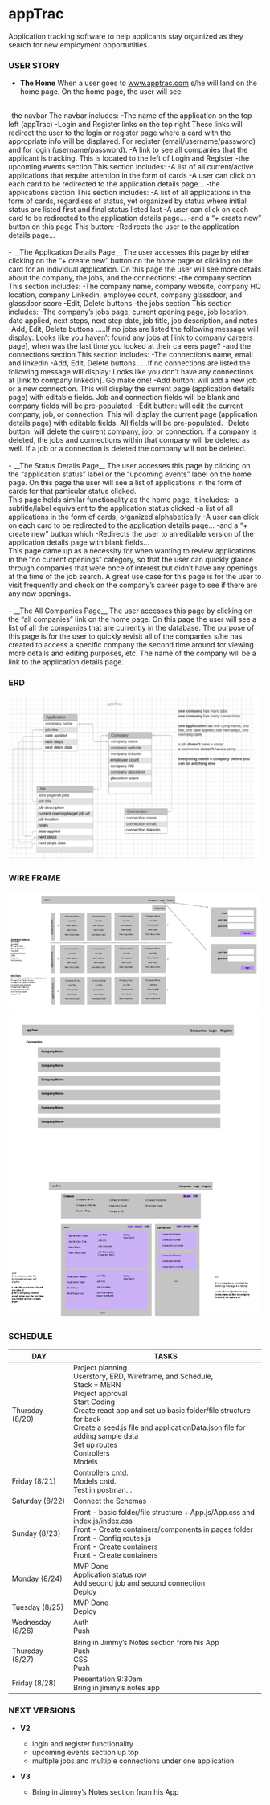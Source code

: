 # appTrac
Application tracking software to help applicants stay organized as they search for new employment opportunities.


### __USER STORY__


- __The Home__
When a user goes to www.apptrac.com s/he will land on the home page. On the home page, the user will see:
<br>
-the navbar
	The navbar includes:
-The name of the application on the top left (appTrac)
-Login and Register links on the top right
These links will redirect the user to the login or register page where a card with the appropriate info will be displayed. For register (email/username/password) and for login (username/password).
-A link to see all companies that the applicant is tracking. This is located to the left of Login and Register 
-the upcoming events section
	This section includes:
-A list of all current/active applications that require attention in the form of cards
-A user can click on each card to be redirected to the application details page...
-the applications section
	This section includes:
-A list of all applications in the form of cards, regardless of status, yet organized by status where initial status are listed first and final status listed last
-A user can click on each card to be redirected to the application details page...
-and a “+ create new” button on this page
	This button:
		-Redirects the user to the application details page...
<br>
<br>
- __The Application Details Page__
The user accesses this page by either clicking on the “+ create new” button on the home page or clicking on the card for an individual application. On this page the user will see more details about the company, the jobs, and the connections:
-the company section
	This section includes:
-The company name, company website, company HQ location, company Linkedin, employee count, company glassdoor, and glassdoor score
-Edit, Delete buttons
-the jobs section
	This section includes:
-The company’s jobs page, current opening page, job location, date applied, next steps, next step date, job title, job description, and notes
-Add, Edit, Delete buttons
.....If no jobs are listed the following message will display:	
Looks like you haven’t found any jobs at [link to company careers page], when was the last time you looked at their careers page?
-and the connections section
	This section includes:
		-The connection’s name, email and linkedin
		-Add, Edit, Delete buttons
.....If no connections are listed the following message will display:
Looks like you don’t have any connections at [link to company linkedin]. Go make one!
-Add button: will add a new job or a new connection. This will display the current page (application details page) with editable fields. Job and connection fields will be blank and company fields will be pre-populated.
-Edit button: will edit the current company, job, or connection. This will display the current page (application details page) with editable fields. All fields will be pre-populated.
-Delete button: will delete the current company, job, or connection. If a company is deleted, the jobs and connections within that company will be deleted as well. If a job or a connection is deleted the company will not be deleted.
<br>
<br>
- __The Status Details Page__
The user accesses this page by clicking on the “application status” label or the “upcoming events” label on the home page. On this page the user will see a list of applications in the form of cards for that particular status clicked.
<br>
This page holds similar functionality as the home page, it includes:
-a subtitle/label equivalent to the application status clicked
-a list of all applications in the form of cards, organized alphabetically
-A user can click on each card to be redirected to the application details page…
-and a “+ create new” button which
-Redirects the user to an editable version of the application details page with blank fields...
<br>
This page came up as a necessity for when wanting to review applications in the “no current openings” category, so that the user can quickly glance through companies that were once of interest but didn’t have any openings at the time of the job search. A great use case for this page is for the user to visit frequently and check on the company’s career page to see if there are any new openings.
<br>
<br>
- __The All Companies Page__
The user accesses this page by clicking on the “all companies” link on the home page. On this page the user will see a list of all the companies that are currently in the database. The purpose of this page is for the user to quickly revisit all of the companies s/he has created to access a specific company the second time around for viewing more details and editing purposes, etc. The name of the company will be a link to the application details page.


### __ERD__
![erd](erd/apptrac-erd.png)


### __WIRE FRAME__
![wireframe3](wireframe/apptrac-wireframe3.png)
![wireframe1](wireframe/apptrac-wireframe1.png)
![wireframe2](wireframe/apptrac-wireframe2.png)


### __SCHEDULE__
<!-- schedule table start -->
<table>

<thead>
<tr>
<th>DAY</th>
<th>TASKS</th>
</tr>
</thead>

<tbody>
<tr>
<td>Thursday (8/20)</td>
<td>Project planning <br>
Userstory, ERD, Wireframe, and Schedule,  <br>
Stack = MERN <br>
Project approval <br>
Start Coding <br>
Create react app and set up basic folder/file structure for back <br>
Create a seed.js file and applicationData.json file for adding sample data <br>
Set up routes <br>
Controllers <br>
Models <br>
</td>
</tr>
  
<tr>
<td>Friday (8/21)</td>
<td>Controllers cntd. <br>
Models cntd. <br>
Test in postman… <br>
</td>
</tr>

<tr>
<td>Saturday (8/22)</td>
<td>
Connect the Schemas <br>
</tr>

<tr>
<td>Sunday (8/23)</td>
<td>
Front - basic folder/file structure + App.js/App.css and index.js/index.css <br>
Front - Create containers/components in pages folder <br>
Front - Config routes.js <br>
Front - Create containers <br>
Front - Create containers <br>
</td>
</tr>

<tr>
<td>Monday (8/24)</td>
<td>
MVP Done <br>
Application status row <br>
Add second job and second connection <br>
Deploy <br>
</td>
</tr>

<tr>
<td>Tuesday (8/25)</td>
<td>
MVP Done <br>
Deploy <br>
</td>
</tr>

<tr>
<td>Wednesday (8/26)</td>
<td>
  Auth<br>
  Push<br>
</td>
</tr>

<tr>
<td>Thursday (8/27)</td>
<td>
Bring in Jimmy’s Notes section from his App <br>
Push <br>
CSS <br>
Push <br>

</td>
</tr>

<tr>
<td>Friday (8/28)</td>
<td>
Presentation 9:30am <br>
Bring in jimmy’s notes app <br>
</td>
</tr>

</tbody>

</table>
<!-- schedule table end -->


### __NEXT VERSIONS__
- __V2__
  - login and register functionality
  - upcoming events section up top
  - multiple jobs and multiple connections under one application


- __V3__
  - Bring in Jimmy’s Notes section from his App
